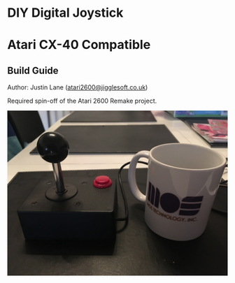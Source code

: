 # DIY Digital Joystick
# Atari CX-40 Compatible
## Build Guide

Author: Justin Lane (atari2600@jigglesoft.co.uk)


Required spin-off of the Atari 2600 Remake project.


![Completed Joystick](edit/unsorted_pictures/IMG_7420.JPG)


